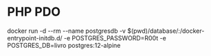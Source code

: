 # PHP PDO

docker run -d --rm --name postgresdb -v $(pwd)/database/:/docker-entrypoint-initdb.d/ -e POSTGRES_PASSWORD=R00t -e POSTGRES_DB=livro postgres:12-alpine
